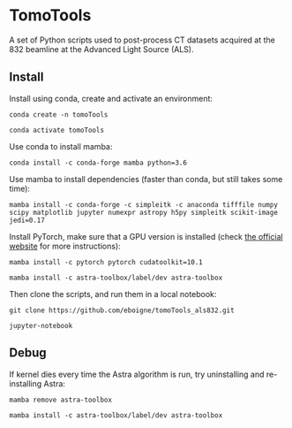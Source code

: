 # TomoTools

A set of Python scripts used to post-process CT datasets acquired at the 832 beamline at the Advanced Light Source (ALS).

## Install

Install using conda, create and activate an environment:

`conda create -n tomoTools`

`conda activate tomoTools`

Use conda to install mamba:

`conda install -c conda-forge mamba python=3.6`

Use mamba to install dependencies (faster than conda, but still takes some time):

`mamba install -c conda-forge -c simpleitk -c anaconda tifffile numpy scipy matplotlib jupyter numexpr astropy h5py simpleitk scikit-image jedi=0.17`

Install PyTorch, make sure that a GPU version is installed (check [the official website](https://pytorch.org/) for more instructions):

`mamba install -c pytorch pytorch cudatoolkit=10.1`

`mamba install -c astra-toolbox/label/dev astra-toolbox`

Then clone the scripts, and run them in a local notebook:

`git clone https://github.com/eboigne/tomoTools_als832.git`

`jupyter-notebook`

## Debug
If kernel dies every time the Astra algorithm is run, try uninstalling and re-installing Astra:

`mamba remove astra-toolbox`

`mamba install -c astra-toolbox/label/dev astra-toolbox`

